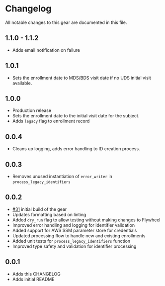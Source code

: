 # Changelog

All notable changes to this gear are documented in this file.

## 1.1.0 - 1.1.2
* Adds email notification on failure

## 1.0.1
* Sets the enrollment date to MDS/BDS visit date if no UDS initial visit available.

## 1.0.0
* Production release
* Sets the enrollment date to the initial visit date for the subject.
* Adds `legacy` flag to enrollment record
  
## 0.0.4
* Cleans up logging, adds error handling to ID creation process.

## 0.0.3
* Removes unused instantiation of `error_writer` in `process_legacy_identifiers`

## 0.0.2
* [#31](https://github.com/naccdata/flywheel-gear-extensions/pull/131) initial build of the gear
* Updates formatting based on linting
* Added `dry_run` flag to allow testing without making changes to Flywheel
* Improved error handling and logging for identifier validation
* Added support for AWS SSM parameter store for credentials
* Updated processing flow to handle new and existing enrollments
* Added unit tests for `process_legacy_identifiers` function
* Improved type safety and validation for identifier processing

## 0.0.1
* Adds this CHANGELOG
* Adds initial README
